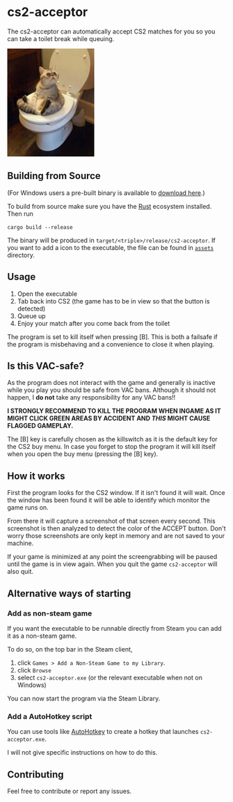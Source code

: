 # cs2-acceptor
The cs2-acceptor can automatically accept CS2 matches for you so you can take a toilet break while queuing.

<img src="https://raw.githubusercontent.com/michihupf/cs2-acceptor/refs/heads/master/toilet-cat.jpg" alt="drawing" width="200"/>

## Building from Source
(For Windows users a pre-built binary is available to [download here](https://github.com/michihupf/cs2-acceptor/releases/latest).)

To build from source make sure you have the [Rust](https://www.rust-lang.org/tools/install) ecosystem installed. Then run

```
cargo build --release
```

The binary will be produced in `target/<triple>/release/cs2-acceptor`. If you want to add a icon to the executable, 
the file can be found in [`assets`](https://github.com/michihupf/cs2-acceptor/tree/master/assets) directory.

## Usage

1. Open the executable
2. Tab back into CS2 (the game has to be in view so that the button is detected)
3. Queue up
4. Enjoy your match after you come back from the toilet

The program is set to kill itself when pressing [B]. This is both a failsafe if the program is misbehaving and a convenience to close it when playing.

## Is this VAC-safe?

As the program does not interact with the game and generally is inactive while you play you should be safe from VAC bans.
Although it should not happen, I **do not** take any responsibility for any VAC bans!!

**I STRONGLY RECOMMEND TO KILL THE PROGRAM WHEN INGAME AS IT MIGHT CLICK GREEN AREAS BY ACCIDENT AND *THIS* MIGHT CAUSE FLAGGED GAMEPLAY.**

The [B] key is carefully chosen as the killswitch as it is the default key for the CS2 buy menu.
In case you forget to stop the program it will kill itself when you open the buy menu (pressing the [B] key).

## How it works

First the program looks for the CS2 window. If it isn't found it will wait.
Once the window has been found it will be able to identify which monitor the game runs on.

From there it will capture a screenshot of that screen every second. This screenshot is then analyzed to detect the color of the ACCEPT button.
Don't worry those screenshots are only kept in memory and are not saved to your machine.

If your game is minimized at any point the screengrabbing will be paused until the game is in view again.
When you quit the game `cs2-acceptor` will also quit.

## Alternative ways of starting

### Add as non-steam game
If you want the executable to be runnable directly from Steam you can add it as a non-steam game.

To do so, on the top bar in the Steam client, 

1. click `Games > Add a Non-Steam Game to my Library`.
2. click `Browse`
3. select `cs2-acceptor.exe` (or the relevant executable when not on Windows)

You can now start the program via the Steam Library.

### Add a AutoHotkey script
You can use tools like [AutoHotkey](https://www.autohotkey.com/) to create a hotkey that launches `cs2-acceptor.exe`.

I will not give specific instructions on how to do this.

## Contributing
Feel free to contribute or report any issues.
